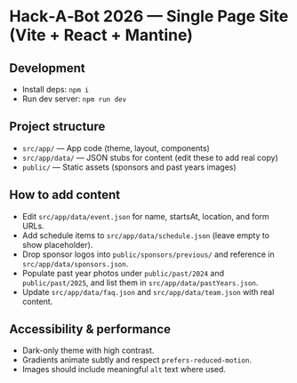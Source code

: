 Hack‑A‑Bot 2026 — Single Page Site (Vite + React + Mantine)
================================================================

Development
-----------

- Install deps: `npm i`
- Run dev server: `npm run dev`

Project structure
-----------------

- `src/app/` — App code (theme, layout, components)
- `src/app/data/` — JSON stubs for content (edit these to add real copy)
- `public/` — Static assets (sponsors and past years images)

How to add content
------------------

- Edit `src/app/data/event.json` for name, startsAt, location, and form URLs.
- Add schedule items to `src/app/data/schedule.json` (leave empty to show placeholder).
- Drop sponsor logos into `public/sponsors/previous/` and reference in `src/app/data/sponsors.json`.
- Populate past year photos under `public/past/2024` and `public/past/2025`, and list them in `src/app/data/pastYears.json`.
- Update `src/app/data/faq.json` and `src/app/data/team.json` with real content.

Accessibility & performance
---------------------------

- Dark-only theme with high contrast.
- Gradients animate subtly and respect `prefers-reduced-motion`.
- Images should include meaningful `alt` text where used.
